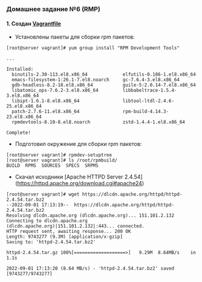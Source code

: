 ### Домашнее задание №6 (RMP)
#### 1. Создан [Vagrantfile](https://github.com/uNkindy/Otus_Unit_6_RPM/blob/main/Vagrantfile)
* Установлены пакеты для сборки rpm пакетов:
```console
[root@server vagrant]# yum group install "RPM Development Tools"

...

Installed:
  binutils-2.30-113.el8.x86_64             elfutils-0.186-1.el8.x86_64         
  emacs-filesystem-1:26.1-7.el8.noarch     gc-7.6.4-3.el8.x86_64               
  gdb-headless-8.2-18.el8.x86_64           guile-5:2.0.14-7.el8.x86_64         
  libatomic_ops-7.6.2-3.el8.x86_64         libbabeltrace-1.5.4-3.el8.x86_64    
  libipt-1.6.1-8.el8.x86_64                libtool-ltdl-2.4.6-25.el8.x86_64    
  patch-2.7.6-11.el8.x86_64                rpm-build-4.14.3-23.el8.x86_64      
  rpmdevtools-8.10-8.el8.noarch            zstd-1.4.4-1.el8.x86_64             

Complete!
```
* Подготовил окружение для сборки rpm пакетов:
```console
[root@server vagrant]# rpmdev-setuptree
[root@server vagrant]# ls /root/rpmbuild/
BUILD  RPMS  SOURCES  SPECS  SRPMS
```
* Скачал исходники [Apache HTTPD Server 2.4.54] (https://httpd.apache.org/download.cgi#apache24)
```console
[root@server vagrant]# wget https://dlcdn.apache.org/httpd/httpd-2.4.54.tar.bz2
--2022-09-01 17:13:19--  https://dlcdn.apache.org/httpd/httpd-2.4.54.tar.bz2
Resolving dlcdn.apache.org (dlcdn.apache.org)... 151.101.2.132
Connecting to dlcdn.apache.org (dlcdn.apache.org)|151.101.2.132|:443... connected.
HTTP request sent, awaiting response... 200 OK
Length: 9743277 (9.3M) [application/x-gzip]
Saving to: 'httpd-2.4.54.tar.bz2'

httpd-2.4.54.tar.gz 100%[===================>]   9.29M  8.64MB/s    in 1.1s    

2022-09-01 17:13:20 (8.64 MB/s) - 'httpd-2.4.54.tar.bz2' saved [9743277/9743277]

```
